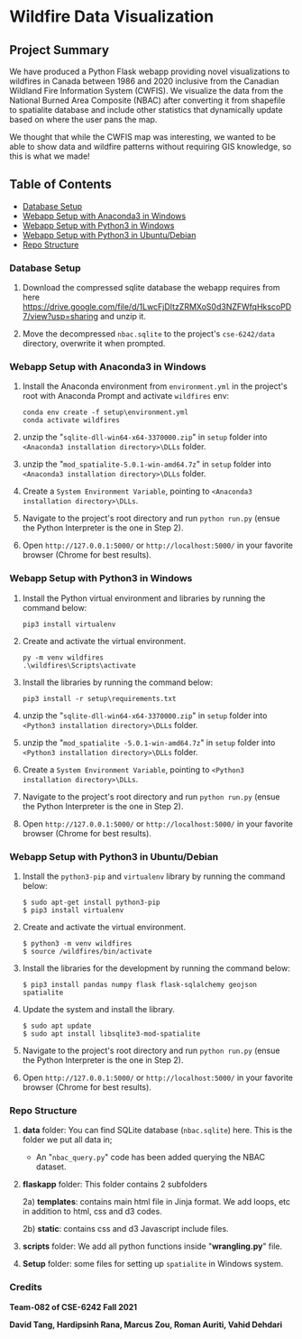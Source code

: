 Wildfire Data Visualization
=======================



## Project Summary

We have produced a Python Flask webapp providing novel visualizations to wildfires in Canada between 1986 and 2020 inclusive from the Canadian Wildland Fire Information System (CWFIS). We visualize the data from the National Burned Area Composite (NBAC) after converting it from shapefile to spatialite database and include other statistics that dynamically update based on where the user pans the map. 

We thought that while the CWFIS map was interesting, we wanted to be able to show data and wildfire patterns without requiring GIS knowledge, so this is what we made!




## Table of Contents

- [Database Setup](#Database-Setup)
- [Webapp Setup with Anaconda3 in Windows](#Webapp-Setup-with-Anaconda3-in-Windows)
- [Webapp Setup with Python3 in Windows](#Webapp-Setup-with-Python3-in-Windows)
- [Webapp Setup with Python3 in Ubuntu/Debian](#Webapp-Setup-with-Python3-in-Ubuntu/Debian)
- [Repo Structure](#Repo-Structure)

### Database Setup

1. Download the compressed sqlite database the webapp requires from here https://drive.google.com/file/d/1LwcFjDItzZRMXoS0d3NZFWfqHkscoPD7/view?usp=sharing and unzip it.

2. Move the decompressed `nbac.sqlite` to the project's `cse-6242/data` directory, overwrite it when prompted.

### Webapp Setup with Anaconda3 in Windows

1. Install the Anaconda environment from `environment.yml` in the project's root with Anaconda Prompt and activate `wildfires` env:

   ```
   conda env create -f setup\environment.yml
   conda activate wildfires
   ```

3. unzip the "`sqlite-dll-win64-x64-3370000.zip`" in `setup` folder into `<Anaconda3 installation directory>\DLLs` folder.

4. unzip the "`mod_spatialite-5.0.1-win-amd64.7z`" in `setup` folder into `<Anaconda3 installation directory>\DLLs` folder.

5. Create a `System Environment Variable`, pointing to `<Anaconda3 installation directory>\DLLs`.

6. Navigate to the project's root directory and run `python run.py` (ensue the Python Interpreter is the one in Step 2).

4. Open `http://127.0.0.1:5000/` or `http://localhost:5000/` in your favorite browser (Chrome for best results).

### Webapp Setup with Python3 in Windows

1. Install the Python virtual environment and libraries by running the command below:

   ```shell
   pip3 install virtualenv
   ```

2. Create and activate the virtual environment. 

   ```shell
   py -m venv wildfires
   .\wildfires\Scripts\activate
   ```

3. Install the libraries by running the command below:

   ```
   pip3 install -r setup\requirements.txt
   ```

4. unzip the "`sqlite-dll-win64-x64-3370000.zip`" in `setup` folder into `<Python3 installation directory>\DLLs` folder.

5. unzip the "`mod_spatialite -5.0.1-win-amd64.7z`" in `setup` folder into `<Python3 installation directory>\DLLs` folder.

6. Create a `System Environment Variable`, pointing to `<Python3 installation directory>\DLLs`.

7. Navigate to the project's root directory and run `python run.py` (ensue the Python Interpreter is the one in Step 2).

8. Open `http://127.0.0.1:5000/` or `http://localhost:5000/` in your favorite browser (Chrome for best results).

### Webapp Setup with Python3 in Ubuntu/Debian

1. Install the `python3-pip` and `virtualenv` library by running the command below:

   ```shell
   $ sudo apt-get install python3-pip
   $ pip3 install virtualenv 
   ```

2. Create and activate the virtual environment. 

   ```shell
   $ python3 -m venv wildfires
   $ source /wildfires/bin/activate
   ```

3. Install the libraries for the development by running the command below:

   ```shell
   $ pip3 install pandas numpy flask flask-sqlalchemy geojson spatialite
   ```

4. Update the system and  install the library.

   ```shell
   $ sudo apt update
   $ sudo apt install libsqlite3-mod-spatialite
   ```

5. Navigate to the project's root directory and run `python run.py` (ensue the Python Interpreter is the one in Step 2).

6. Open `http://127.0.0.1:5000/` or `http://localhost:5000/` in your favorite browser (Chrome for best results).

### Repo Structure

1. **data** folder: You can find SQLite database (`nbac.sqlite`) here. This is the folder we put all data in; 

    * An "`nbac_query.py`" code has been added querying the NBAC dataset.

2. **flaskapp** folder: This folder contains 2 subfolders

    2a) **templates**: contains main html file in Jinja format. We add loops, etc in addition to html, css and d3 codes.

    2b) **static**: contains css and d3 Javascript include files.

3. **scripts** folder: We add all python functions inside "**wrangling.py**" file.

4. **Setup** folder:  some files for setting up `spatialite` in Windows system.



### Credits

**Team-082 of CSE-6242 Fall 2021**

**David Tang, Hardipsinh Rana, Marcus Zou, Roman Auriti, Vahid Dehdari**
